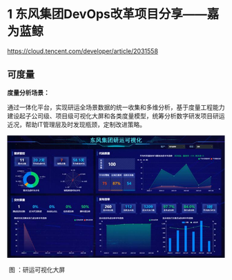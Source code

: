 # 1 东风集团DevOps改革项目分享——嘉为蓝鲸

https://cloud.tencent.com/developer/article/2031558

## 可度量

**度量分析场景：**

通过一体化平台，实现研运全场景数据的统一收集和多维分析，基于度量工程能力建设起子公司级、项目级可视化大屏和各类度量模型，统筹分析数字研发项目研运近况，帮助IT管理层及时发现瓶颈，定制改进策略。

![1a3d736ecb0583c5b33b42db13e4ec72](DevOps实战案例分析-2022.assets/1a3d736ecb0583c5b33b42db13e4ec72.jpeg)

​																				图 ：研运可视化大屏